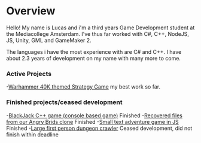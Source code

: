 # Overview

Hello! My name is Lucas and i'm a third years Game Development student at the Mediacollege Amsterdam.
I've thus far worked with C#, C++, NodeJS, JS, Unity, GML and GameMaker 2.

The languages i have the most experience with are C# and C++.
I have about 2.3 years of development on my name with many more to come.

### Active Projects
-[Warhammer 40K themed Strategy Game](https://github.com/Shaw358/Wh40K) my best work so far.

### Finished projects/ceased development
-[BlackJack C++ game (console based game)](https://github.com/Shaw358/CardCPPGame/tree/master/CardGames) Finished
-[Recovered files from our Angry Brids clone](https://github.com/Shaw358/AngryBirdsCloneRecovery) Finished
-[Small text adventure game in JS](https://github.com/Shaw358/PROJ---txtAG) Finished
-[Large first person dungeon crawler](https://github.com/Firelonze/ProjectMythe/blob/master/README.md) Ceased development, did not finish within deadline
